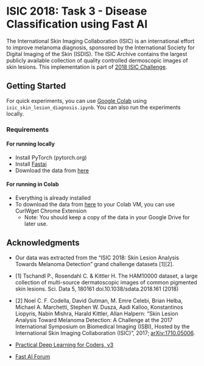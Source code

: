 # ISIC 2018: Task 3 - Disease Classification using Fast AI

The International Skin Imaging Collaboration (ISIC) is an international effort to improve melanoma diagnosis, sponsored by the International Society for Digital Imaging of the Skin (ISDIS). The ISIC Archive contains the largest publicly available collection of quality controlled dermoscopic images of skin lesions. This implementation is part of [2018 ISIC Challenge](https://challenge2018.isic-archive.com/).

## Getting Started

For quick experiments, you can use [Google Colab](https://colab.research.google.com/notebooks/welcome.ipynb) using `isic_skin_lesion_diagnosis.ipynb`. You can also run the experiments locally.

### Requirements

#### For running locally
-   Install PyTorch (pytorch.org)
-   Install [Fastai](https://docs.fast.ai/install.html)
-   Download the data from [here](https://challenge2018.isic-archive.com/task3/training/)

#### For running in Colab
-   Everything is already installed
-   To download the data from [here](https://challenge2018.isic-archive.com/task3/training/) to your Colab VM, you can use CurlWget Chrome Extension
    -   Note: You should keep a copy of the data in your Google Drive for later use.


## Acknowledgments

-   Our data was extracted from the “ISIC 2018: Skin Lesion Analysis Towards Melanoma Detection” grand challenge datasets [1][2].

-   [1] Tschandl P., Rosendahl C. & Kittler H. The HAM10000 dataset, a large collection of multi-source dermatoscopic images of common pigmented skin lesions. Sci. Data 5, 180161 doi.10.1038/sdata.2018.161 (2018)

-   [2] Noel C. F. Codella, David Gutman, M. Emre Celebi, Brian Helba, Michael A. Marchetti, Stephen W. Dusza, Aadi Kalloo, Konstantinos Liopyris, Nabin Mishra, Harald Kittler, Allan Halpern: “Skin Lesion Analysis Toward Melanoma Detection: A Challenge at the 2017 International Symposium on Biomedical Imaging (ISBI), Hosted by the International Skin Imaging Collaboration (ISIC)”, 2017; [arXiv:1710.05006](https://arxiv.org/abs/1710.05006).

-   [Practical Deep Learning for Coders, v3](https://course.fast.ai/)

-   [Fast AI Forum](https://forums.fast.ai/)
